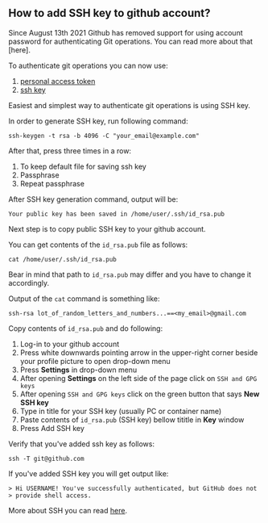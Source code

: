 ## How to add SSH key to github account? 

Since August 13th 2021 Github has removed support for using account password for authenticating 
Git operations. You can read more about that [here]. 

To authenticate git operations you can now use: 
1. [personal access token](https://docs.github.com/en/authentication/keeping-your-account-and-data-secure/creating-a-personal-access-token) 
2. [ssh key](https://docs.github.com/en/authentication/connecting-to-github-with-ssh/generating-a-new-ssh-key-and-adding-it-to-the-ssh-agent) 

Easiest and simplest way to authenticate git operations is using SSH key. 

In order to generate SSH key, run following command: 
```
ssh-keygen -t rsa -b 4096 -C "your_email@example.com"
```

After that, press <Enter> three times in a row: 
1. To keep default file for saving ssh key 
2. Passphrase 
3. Repeat passphrase

After SSH key generation command, output will be: 
```
Your public key has been saved in /home/user/.ssh/id_rsa.pub

```

Next step is to copy public SSH key to your github account. 

You can get contents of the `id_rsa.pub` file as follows: 
```
cat /home/user/.ssh/id_rsa.pub
```

Bear in mind that path to `id_rsa.pub` may differ and you have to change 
it accordingly. 

Output of the `cat` command is something like: 
```
ssh-rsa lot_of_random_letters_and_numbers...==<my_email>@gmail.com
```

Copy contents of `id_rsa.pub` and do following: 
1. Log-in to your github account 
2. Press white downwards pointing arrow in the upper-right corner beside your profile picture to open drop-down menu
3. Press **Settings** in drop-down menu
4. After opening **Settings** on the left side of the page click on `SSH and GPG keys`
5. After opening `SSH and GPG keys` click on the green button that says **New SSH key**
6. Type in title for your SSH key (usually PC or container name) 
7. Paste contents of `id_rsa.pub` (SSH key) bellow tititle in **Key** window
8. Press Add SSH key 

Verify that you've added ssh key as follows: 
```
ssh -T git@github.com
```

If you've added SSH key you will get output like: 
```
> Hi USERNAME! You've successfully authenticated, but GitHub does not
> provide shell access.
```

More about SSH you can read [here](https://en.wikipedia.org/wiki/Secure_Shell). 



